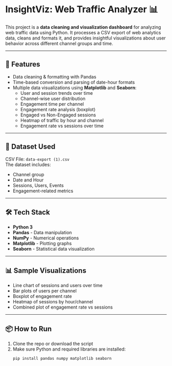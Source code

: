 # InsightViz: Web Traffic Analyzer 📊

This project is a **data cleaning and visualization dashboard** for analyzing web traffic data using Python. It processes a CSV export of web analytics data, cleans and formats it, and provides insightful visualizations about user behavior across different channel groups and time.

---

## 🚀 Features

- Data cleaning & formatting with Pandas
- Time-based conversion and parsing of date-hour formats
- Multiple data visualizations using **Matplotlib** and **Seaborn**:
  - User and session trends over time
  - Channel-wise user distribution
  - Engagement time per channel
  - Engagement rate analysis (boxplot)
  - Engaged vs Non-Engaged sessions
  - Heatmap of traffic by hour and channel
  - Engagement rate vs sessions over time

---

## 📁 Dataset Used

CSV File: `data-export (1).csv`  
The dataset includes:
- Channel group
- Date and Hour
- Sessions, Users, Events
- Engagement-related metrics

---

## 🛠️ Tech Stack

- **Python 3**
- **Pandas** - Data manipulation
- **NumPy** - Numerical operations
- **Matplotlib** - Plotting graphs
- **Seaborn** - Statistical data visualization

---

## 📊 Sample Visualizations

- Line chart of sessions and users over time
- Bar plots of users per channel
- Boxplot of engagement rate
- Heatmap of sessions by hour/channel
- Combined plot of engagement rate vs sessions

---

## 📦 How to Run

1. Clone the repo or download the script
2. Make sure Python and required libraries are installed:
   ```bash
   pip install pandas numpy matplotlib seaborn
